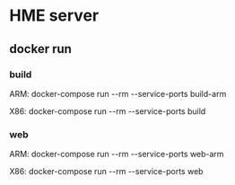 HME server
==========

docker run
----------

### build

ARM: docker-compose run --rm --service-ports build-arm

X86: docker-compose run --rm --service-ports build

### web

ARM: docker-compose run --rm --service-ports web-arm

X86: docker-compose run --rm --service-ports web
